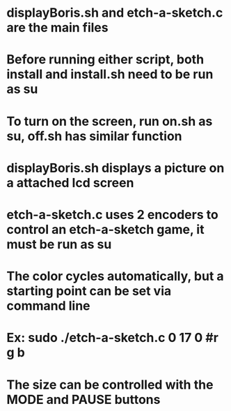 # displayBoris.sh and etch-a-sketch.c are the main files 

# Before running either script, both install and install.sh need to be run as su

# To turn on the screen, run on.sh as su, off.sh has similar function

# displayBoris.sh displays a picture on a attached lcd screen

# etch-a-sketch.c uses 2 encoders to control an etch-a-sketch game, it must be run as su

# The color cycles automatically, but a starting point can be set via command line
# Ex: sudo ./etch-a-sketch.c 0 17 0 #r g b

# The size can be controlled with the MODE and PAUSE buttons



